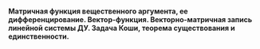 #### Матричная функция вещественного аргумента, ее дифференцирование. Вектор-функция. Векторно-матричная запись линейной системы ДУ. Задача Коши, теорема существования и единственности.

